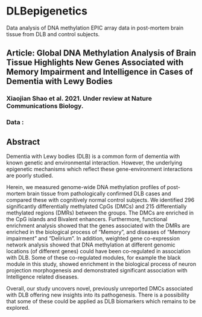 # DLBepigenetics
Data analysis of DNA methylation EPIC array data in post-mortem brain tissue from DLB and control subjects.


## Article: Global DNA Methylation Analysis of Brain Tissue Highlights New Genes Associated with Memory Impairment and Intelligence in Cases of Dementia with Lewy Bodies    
### Xiaojian Shao et al. 2021. Under review at Nature Communications Biology.


### Data : 


## Abstract  

Dementia with Lewy bodies (DLB) is a common form of dementia with known genetic and environmental interaction. However, the underlying epigenetic mechanisms which reflect these gene-environment interactions are poorly studied.  

Herein, we measured genome-wide DNA methylation profiles of post-mortem brain tissue from pathologically confirmed DLB cases and compared these with cognitively normal control subjects. We identified 296 significantly differentially methylated CpGs (DMCs) and 215 differentially methylated regions (DMRs) between the groups. The DMCs are enriched in the CpG islands and Bivalent enhancers. Furthermore, functional enrichment analysis showed that the genes associated with the DMRs are enriched in the biological process of “Memory”, and diseases of “Memory impairment” and “Delirium”. In addition, weighted gene co-expression network analysis showed that DNA methylation at different genomic locations (of different genes) could have been co-regulated in association with DLB. Some of these co-regulated modules, for example the black module in this study, showed enrichment in the biological process of neuron projection morphogenesis and demonstrated significant association with Intelligence related diseases. 

Overall, our study uncovers novel, previously unreported DMCs associated with DLB offering new insights into its pathogenesis. There is a possibility that some of these could be applied as DLB biomarkers which remains to be explored.  
